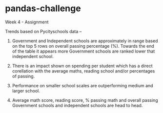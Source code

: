 # pandas-challenge
Week 4 - Assignment

Trends based on Pycityschools data –

1)	Government and Independent schools are approximately in range based on the top 5 rows on overall passing percentage (%). Towards the end of the table it appears more Government schools are ranked lower that independent school.  

2)	There is an impact shown on spending per student which has a direct corellation with the average maths, reading school and/or percentages of passing.

3)	Performance on smaller school scales are outperforming medium and larger school. 

4)	Average math score, reading score, % passing math and overall passing Government schools and independent schools are head to head.

